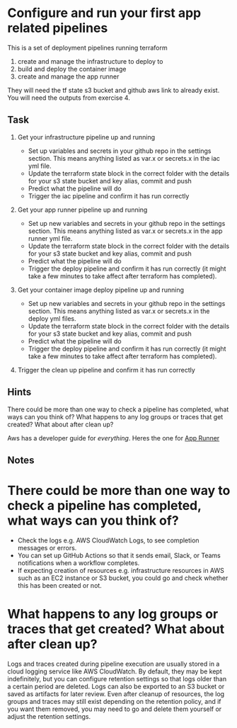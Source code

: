 # Configure and run your first app related pipelines

This is a set of deployment pipelines running terraform
1. create and manage the infrastructure to deploy to
2. build and deploy the container image
3. create and manage the app runner


They will need the tf state s3 bucket and github aws link to already exist. You will need the outputs from exercise 4.

## Task

1. Get your infrastructure pipeline up and running
   - Set up variables and secrets in your github repo in the settings section. This means anything listed as var.x or secrets.x in the iac yml file.
   - Update the terraform state block in the correct folder with the details for your s3 state bucket and key alias, commit and push
   - Predict what the pipeline will do
   - Trigger the iac pipeline and confirm it has run correctly

2. Get your app runner pipeline up and running
   - Set up new variables and secrets in your github repo in the settings section. This means anything listed as var.x or secrets.x in the app runner yml file.
   - Update the terraform state block in the correct folder with the details for your s3 state bucket and key alias, commit and push
   - Predict what the pipeline will do
   - Trigger the deploy pipeline and confirm it has run correctly (it might take a few minutes to take affect after terraform has completed).

3. Get your container image deploy pipeline up and running
   - Set up new variables and secrets in your github repo in the settings section. This means anything listed as var.x or secrets.x in the deploy yml files.
   - Update the terraform state block in the correct folder with the details for your s3 state bucket and key alias, commit and push
   - Predict what the pipeline will do
   - Trigger the deploy pipeline and confirm it has run correctly (it might take a few minutes to take affect after terraform has completed).

4. Trigger the clean up pipeline and confirm it has run correctly

## Hints 
There could be more than one way to check a pipeline has completed, what ways can you think of?
What happens to any log groups or traces that get created? What about after clean up?

Aws has a developer guide for *everything*. Heres the one for [App Runner](https://docs.aws.amazon.com/apprunner/latest/dg/what-is-apprunner.html)

## Notes

# There could be more than one way to check a pipeline has completed, what ways can you think of?
- Check the logs e.g. AWS CloudWatch Logs, to see completion messages or errors.
- You can set up GitHub Actions so that it sends email, Slack, or Teams notifications when a workflow completes.
- If expecting creation of resources e.g. infrastructure resources in AWS such as an EC2 instance or S3 bucket, you could go and check whether this has been created or not.

# What happens to any log groups or traces that get created? What about after clean up?
Logs and traces created during pipeline execution are usually stored in a cloud logging service like AWS CloudWatch. By default, they may be kept indefinitely, but you can configure retention settings so that logs older than a certain period are deleted. Logs can also be exported to an S3 bucket or saved as artifacts for later review. Even after cleanup of resources, the log groups and traces may still exist depending on the retention policy, and if you want them removed, you may need to go and delete them yourself or adjust the retention settings.
